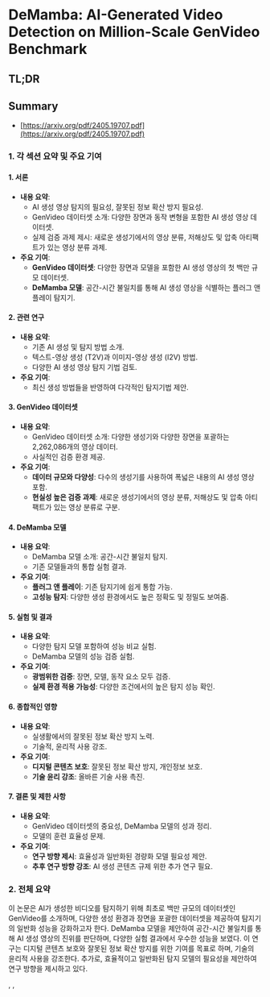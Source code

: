 # DeMamba: AI-Generated Video Detection on Million-Scale GenVideo Benchmark
## TL;DR
## Summary
- [https://arxiv.org/pdf/2405.19707.pdf](https://arxiv.org/pdf/2405.19707.pdf)

### 1. 각 섹션 요약 및 주요 기여

#### 1. 서론
- **내용 요약**:
  - AI 생성 영상 탐지의 필요성, 잘못된 정보 확산 방지 필요성.
  - GenVideo 데이터셋 소개: 다양한 장면과 동작 변형을 포함한 AI 생성 영상 데이터셋.
  - 실제 검증 과제 제시: 새로운 생성기에서의 영상 분류, 저해상도 및 압축 아티팩트가 있는 영상 분류 과제.
- **주요 기여**:
  - **GenVideo 데이터셋**: 다양한 장면과 모델을 포함한 AI 생성 영상의 첫 백만 규모 데이터셋.
  - **DeMamba 모델**: 공간-시간 불일치를 통해 AI 생성 영상을 식별하는 플러그 앤 플레이 탐지기.

#### 2. 관련 연구
- **내용 요약**:
  - 기존 AI 생성 및 탐지 방법 소개.
  - 텍스트-영상 생성 (T2V)과 이미지-영상 생성 (I2V) 방법.
  - 다양한 AI 생성 영상 탐지 기법 검토.
- **주요 기여**:
  - 최신 생성 방법들을 반영하여 다각적인 탐지기법 제안.

#### 3. GenVideo 데이터셋
- **내용 요약**:
  - GenVideo 데이터셋 소개: 다양한 생성기와 다양한 장면을 포괄하는 2,262,086개의 영상 데이터.
  - 사실적인 검증 환경 제공.
- **주요 기여**:
  - **데이터 규모와 다양성**: 다수의 생성기를 사용하여 폭넓은 내용의 AI 생성 영상 포함.
  - **현실성 높은 검증 과제**: 새로운 생성기에서의 영상 분류, 저해상도 및 압축 아티팩트가 있는 영상 분류로 구분.

#### 4. DeMamba 모델
- **내용 요약**:
  - DeMamba 모델 소개: 공간-시간 불일치 탐지.
  - 기존 모델들과의 통합 실험 결과.
- **주요 기여**:
  - **플러그 앤 플레이**: 기존 탐지기에 쉽게 통합 가능.
  - **고성능 탐지**: 다양한 생성 환경에서도 높은 정확도 및 정밀도 보여줌.

#### 5. 실험 및 결과
- **내용 요약**:
  - 다양한 탐지 모델 포함하여 성능 비교 실험.
  - DeMamba 모델의 성능 검증 실험.
- **주요 기여**:
  - **광범위한 검증**: 장면, 모델, 동작 요소 모두 검증.
  - **실제 환경 적용 가능성**: 다양한 조건에서의 높은 탐지 성능 확인.

#### 6. 종합적인 영향
- **내용 요약**:
  - 실생활에서의 잘못된 정보 확산 방지 노력.
  - 기술적, 윤리적 사용 강조.
- **주요 기여**:
  - **디지털 콘텐츠 보호**: 잘못된 정보 확산 방지, 개인정보 보호.
  - **기술 윤리 강조**: 올바른 기술 사용 촉진.

#### 7. 결론 및 제한 사항
- **내용 요약**:
  - GenVideo 데이터셋의 중요성, DeMamba 모델의 성과 정리.
  - 모델의 훈련 효율성 문제.
- **주요 기여**:
  - **연구 방향 제시**: 효율성과 일반화된 경량화 모델 필요성 제안.
  - **추후 연구 방향 강조**: AI 생성 콘텐츠 규제 위한 추가 연구 필요.

### 2. 전체 요약
이 논문은 AI가 생성한 비디오를 탐지하기 위해 최초로 백만 규모의 데이터셋인 GenVideo를 소개하며, 다양한 생성 환경과 장면을 포괄한 데이터셋을 제공하여 탐지기의 일반화 성능을 강화하고자 한다. DeMamba 모델을 제안하여 공간-시간 불일치를 통해 AI 생성 영상의 진위를 판단하며, 다양한 실험 결과에서 우수한 성능을 보였다. 이 연구는 디지털 콘텐츠 보호와 잘못된 정보 확산 방지를 위한 기여를 목표로 하며, 기술의 윤리적 사용을 강조한다. 추가로, 효율적이고 일반화된 탐지 모델의 필요성을 제안하여 연구 방향을 제시하고 있다.

, , 